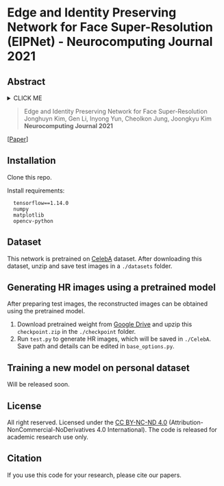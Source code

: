 # Edge and Identity Preserving Network for Face Super-Resolution (EIPNet) - Neurocomputing Journal 2021 

## Abstract

<details>
  <summary> CLICK ME </summary>
Face super-resolution (SR) has become an indispensable function in security solutions such as video surveillance and identification system, but the distortion in facial components is a great challenge in it. Most state-of-the-art methods have utilized facial priors with deep neural networks. These methods require extra labels, longer training time, and larger computation memory. In this paper, we propose a novel Edge and Identity Preserving Network for Face SR Network, named as EIPNet, to minimize the distortion by utilizing a lightweight edge block and identity information. We present an edge block to extract perceptual edge information, and concatenate it to the original feature maps in multiple scales. This structure progressively provides edge information in reconstruction to aggregate local and global structural information. Moreover, we define an identity loss function to preserve identification of SR images. The identity loss function compares feature distributions between SR images and their ground truth to recover identities in SR images. In addition, we provide a luminance-chrominance error (LCE) to separately infer brightness and color information in SR images. The LCE method not only reduces the dependency of color information by dividing brightness and color components but also enables our network to reflect differences between SR images and their ground truth in two color spaces of RGB and YUV. The proposed method facilitates the proposed SR network to elaborately restore facial components and generate high quality 8x scaled SR images with a lightweight network structure. Furthermore, our network is able to reconstruct an 128x128 SR image with 215 fps on a GTX 1080Ti GPU. Extensive experiments demonstrate that our network qualitatively and quantitatively outperforms state-of-the-art methods on two challenging datasets: CelebA and VGGFace2.
</details>

> Edge and Identity Preserving Network for Face Super-Resolution    
> Jonghuyn Kim, Gen Li, Inyong Yun, Cheolkon Jung, Joongkyu Kim    
> **Neurocomputing Journal 2021**

[[Paper](https://www.sciencedirect.com/science/article/pii/S0925231221004227)]

## Installation

Clone this repo.

Install requirements:
```
  tensorflow==1.14.0
  numpy
  matplotlib
  opencv-python
```

## Dataset

This network is pretrained on [CelebA](http://mmlab.ie.cuhk.edu.hk/projects/CelebA.html) dataset. After downloading this dataset, unzip and save test images in a `./datasets` folder. 

## Generating HR images using a pretrained model

After preparing test images, the reconstructed images can be obtained using the pretrained model.

1. Download pretrained weight from [Google Drive](https://drive.google.com/file/d/1393OZ8ZIShFQi3IA18meqokFan0zRjm4/view?usp=sharing) and upzip this `checkpoint.zip` in the `./checkpoint` folder.
2. Run `test.py` to generate HR images, which will be saved in `./CelebA`. Save path and details can be edited in `base_options.py`.

## Training a new model on personal dataset
Will be released soon.

## License
All right reserved. Licensed under the [CC BY-NC-ND 4.0](https://creativecommons.org/licenses/by-nc-nd/4.0/legalcode) (Attribution-NonCommercial-NoDerivatives 4.0 International). The code is released for academic research use only.

## Citation
If you use this code for your research, please cite our papers.


